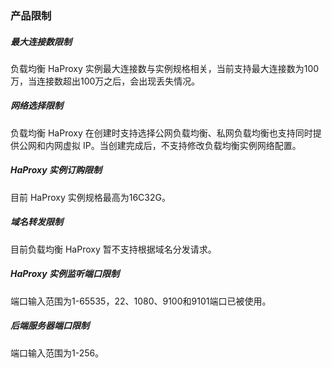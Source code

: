 ### 产品限制

##### 最大连接数限制

负载均衡 HaProxy 实例最大连接数与实例规格相关，当前支持最大连接数为100万，当连接数超出100万之后，会出现丢失情况。

##### 网络选择限制

负载均衡 HaProxy 在创建时支持选择公网负载均衡、私网负载均衡也⽀持同时提供公⽹和内⽹虚拟 IP。当创建完成后，不支持修改负载均衡实例网络配置。

##### HaProxy 实例订购限制

目前 HaProxy 实例规格最高为16C32G。

##### 域名转发限制

目前负载均衡 HaProxy 暂不支持根据域名分发请求。

##### HaProxy 实例监听端口限制

端口输入范围为1-65535，22、1080、9100和9101端口已被使用。

##### 后端服务器端口限制

端口输入范围为1-256。